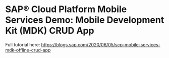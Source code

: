# SAP® Cloud Platform Mobile Services Demo: Mobile Development Kit (MDK) CRUD App

Full tutorial here: https://blogs.sap.com/2020/06/05/scp-mobile-services-mdk-offline-crud-app
